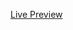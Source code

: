 [Live Preview](https://htmlpreview.github.io/?https://github.com/eyon24/stats-preview-card/blob/main/index.html)
